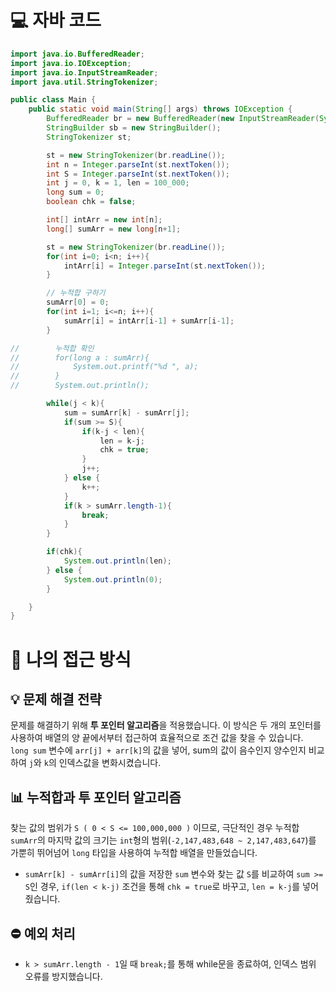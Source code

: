 <!-- 꾸미는데 있어 ChatGPT를 사용하였습니다. -->
# 💻 자바 코드
```java
import java.io.BufferedReader;
import java.io.IOException;
import java.io.InputStreamReader;
import java.util.StringTokenizer;

public class Main {
    public static void main(String[] args) throws IOException {
        BufferedReader br = new BufferedReader(new InputStreamReader(System.in));
        StringBuilder sb = new StringBuilder();
        StringTokenizer st;

        st = new StringTokenizer(br.readLine());
        int n = Integer.parseInt(st.nextToken());
        int S = Integer.parseInt(st.nextToken());
        int j = 0, k = 1, len = 100_000;
        long sum = 0;
        boolean chk = false;

        int[] intArr = new int[n];
        long[] sumArr = new long[n+1];

        st = new StringTokenizer(br.readLine());
        for(int i=0; i<n; i++){
            intArr[i] = Integer.parseInt(st.nextToken());
        }

        // 누적합 구하기
        sumArr[0] = 0;
        for(int i=1; i<=n; i++){
            sumArr[i] = intArr[i-1] + sumArr[i-1];
        }

//        누적합 확인
//        for(long a : sumArr){
//            System.out.printf("%d ", a);
//        }
//        System.out.println();

        while(j < k){
            sum = sumArr[k] - sumArr[j];
            if(sum >= S){
                if(k-j < len){
                    len = k-j;
                    chk = true;
                }
                j++;
            } else {
                k++;
            }
            if(k > sumArr.length-1){
                break;
            }
        }

        if(chk){
            System.out.println(len);
        } else {
            System.out.println(0);
        }

    }
}
```

# 💭 나의 접근 방식

## 💡 문제 해결 전략

문제를 해결하기 위해 **투 포인터 알고리즘**을 적용했습니다. 이 방식은 두 개의 포인터를 사용하여 배열의 양 끝에서부터 접근하여 효율적으로 조건 값을 찾을 수 있습니다.<br>
`long sum` 변수에 `arr[j] + arr[k]`의 값을 넣어, sum의 값이 음수인지 양수인지 비교하여 `j`와 `k`의 인덱스값을 변화시켰습니다.

## 📊 누적합과 투 포인터 알고리즘

찾는 값의 범위가 `S ( 0 < S <= 100,000,000 )` 이므로, 극단적인 경우 누적합 `sumArr`의 마지막 값의 크기는 `int`형의 범위(`-2,147,483,648 ~ 2,147,483,647`)를 가뿐히 뛰어넘어 `long` 타입을 사용하여 누적합 배열을 만들었습니다.

- `sumArr[k] - sumArr[i]`의 값을 저장한 `sum` 변수와 찾는 값 `S`를 비교하여 `sum >= S`인 경우, `if(len < k-j)` 조건을 통해 `chk = true`로 바꾸고, `len = k-j`를 넣어줬습니다.

## ⛔ 예외 처리

- `k > sumArr.length - 1`일 때 `break;`를 통해 while문을 종료하여, 인덱스 범위 오류를 방지했습니다.

